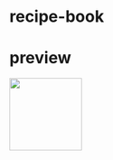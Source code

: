 # recipe-book

# preview
<img src="https://github.com/LupeBezz/recipe-book/client/public/gifs/01_login.gif" width="128"/>

